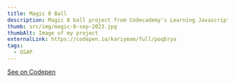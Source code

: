 ```yaml
---
title: Magic 8 Ball
description: Magic 8 ball project from Codecademy's Learning Javascript
thumb: src/img/magic-8-sep-2023.jpg
thumbAlt: Image of my project
externalLink: https://codepen.io/kariymam/full/poqErya
tags:
  - GSAP
---
```


[See on Codepen](https://codepen.io/kariymam/full/poqErya)